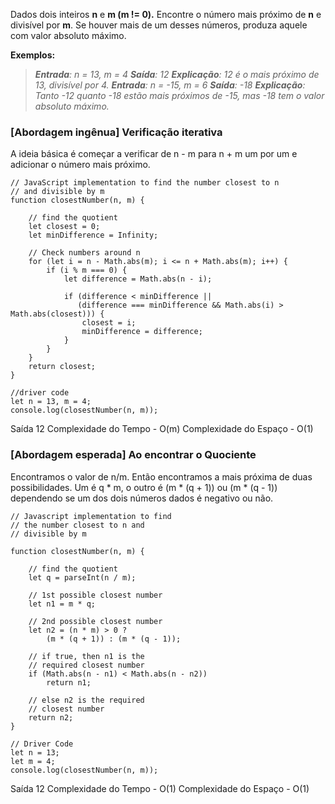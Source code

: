 Dados dois inteiros **n** e **m (m != 0).** Encontre o número mais próximo de **n** e divisível por **m**. Se houver mais de um desses números, produza aquele com valor absoluto máximo.

**Exemplos:** 
> **_Entrada_**_: n = 13, m = 4_
> **_Saída_**_: 12_
> **_Explicação_**_: 12 é o mais próximo de 13, divisível por 4._
> **_Entrada_**_: n = -15, m = 6_
> **_Saída_**_: -18_
> **_Explicação_**_: Tanto -12 quanto -18 estão mais próximos de -15, mas -18 tem o valor absoluto máximo._

### [Abordagem ingênua] Verificação iterativa

A ideia básica é começar a verificar de n - m para n + m um por um e adicionar o número mais próximo.

```
// JavaScript implementation to find the number closest to n
// and divisible by m
function closestNumber(n, m) {

    // find the quotient
    let closest = 0;
    let minDifference = Infinity;

    // Check numbers around n
    for (let i = n - Math.abs(m); i <= n + Math.abs(m); i++) {
        if (i % m === 0) {
            let difference = Math.abs(n - i);

            if (difference < minDifference || 
               (difference === minDifference && Math.abs(i) > Math.abs(closest))) {
                closest = i;
                minDifference = difference;
            }
        }
    }
    return closest;
}

//driver code
let n = 13, m = 4;
console.log(closestNumber(n, m));
```

Saída
12
Complexidade do Tempo - O(m)
Complexidade do Espaço - O(1)

### [Abordagem esperada] Ao encontrar o Quociente

Encontramos o valor de n/m. Então encontramos a mais próxima de duas possibilidades. Um é q * m, o outro é (m * (q + 1)) ou (m * (q - 1)) dependendo se um dos dois números dados é negativo ou não.

```
// Javascript implementation to find
// the number closest to n and
// divisible by m

function closestNumber(n, m) {

    // find the quotient
    let q = parseInt(n / m);
    
    // 1st possible closest number
    let n1 = m * q;
    
    // 2nd possible closest number
    let n2 = (n * m) > 0 ?
        (m * (q + 1)) : (m * (q - 1));
    
    // if true, then n1 is the
    // required closest number
    if (Math.abs(n - n1) < Math.abs(n - n2))
        return n1;
    
    // else n2 is the required
    // closest number
    return n2;
}

// Driver Code
let n = 13;
let m = 4;
console.log(closestNumber(n, m));
```

Saída
12
Complexidade do Tempo - O(1)
Complexidade do Espaço - O(1)



